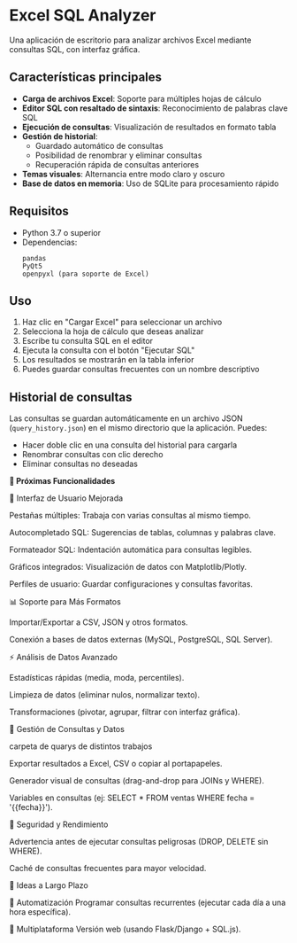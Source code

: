 # Excel SQL Analyzer

Una aplicación de escritorio para analizar archivos Excel mediante consultas SQL, con interfaz gráfica.

## Características principales

- **Carga de archivos Excel**: Soporte para múltiples hojas de cálculo
- **Editor SQL con resaltado de sintaxis**: Reconocimiento de palabras clave SQL
- **Ejecución de consultas**: Visualización de resultados en formato tabla
- **Gestión de historial**:
  - Guardado automático de consultas
  - Posibilidad de renombrar y eliminar consultas
  - Recuperación rápida de consultas anteriores
- **Temas visuales**: Alternancia entre modo claro y oscuro
- **Base de datos en memoria**: Uso de SQLite para procesamiento rápido

## Requisitos

- Python 3.7 o superior
- Dependencias:
  ```
  pandas
  PyQt5
  openpyxl (para soporte de Excel)
  ```

## Uso

1. Haz clic en "Cargar Excel" para seleccionar un archivo
2. Selecciona la hoja de cálculo que deseas analizar
3. Escribe tu consulta SQL en el editor
4. Ejecuta la consulta con el botón "Ejecutar SQL"
5. Los resultados se mostrarán en la tabla inferior
6. Puedes guardar consultas frecuentes con un nombre descriptivo

## Historial de consultas

Las consultas se guardan automáticamente en un archivo JSON (`query_history.json`) en el mismo directorio que la aplicación. Puedes:

- Hacer doble clic en una consulta del historial para cargarla
- Renombrar consultas con clic derecho
- Eliminar consultas no deseadas

**🔧 Próximas Funcionalidades**

📌 Interfaz de Usuario Mejorada

Pestañas múltiples: Trabaja con varias consultas al mismo tiempo.

Autocompletado SQL: Sugerencias de tablas, columnas y palabras clave.

Formateador SQL: Indentación automática para consultas legibles.

Gráficos integrados: Visualización de datos con Matplotlib/Plotly.

Perfiles de usuario: Guardar configuraciones y consultas favoritas.


📊 Soporte para Más Formatos

Importar/Exportar a CSV, JSON y otros formatos.

Conexión a bases de datos externas (MySQL, PostgreSQL, SQL Server).

⚡ Análisis de Datos Avanzado

Estadísticas rápidas (media, moda, percentiles).

Limpieza de datos (eliminar nulos, normalizar texto).

Transformaciones (pivotar, agrupar, filtrar con interfaz gráfica).

📂 Gestión de Consultas y Datos

carpeta de quarys de distintos trabajos

Exportar resultados a Excel, CSV o copiar al portapapeles.

Generador visual de consultas (drag-and-drop para JOINs y WHERE).

Variables en consultas (ej: SELECT * FROM ventas WHERE fecha = '{{fecha}}').

🔐 Seguridad y Rendimiento

Advertencia antes de ejecutar consultas peligrosas (DROP, DELETE sin WHERE).

Caché de consultas frecuentes para mayor velocidad.

🚀 Ideas a Largo Plazo

🤖 Automatización
Programar consultas recurrentes (ejecutar cada día a una hora específica).

📱 Multiplataforma
Versión web (usando Flask/Django + SQL.js).
